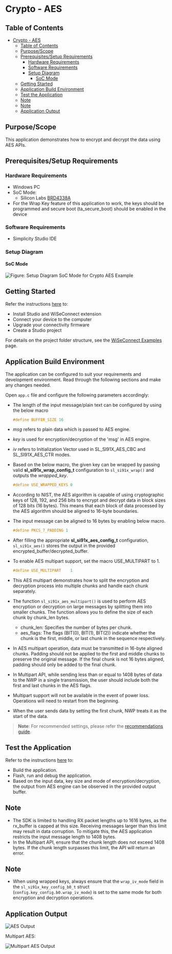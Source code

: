 # Crypto - AES

## Table of Contents

- [Crypto - AES](#crypto---aes)
  - [Table of Contents](#table-of-contents)
  - [Purpose/Scope](#purposescope)
  - [Prerequisites/Setup Requirements](#prerequisitessetup-requirements)
    - [Hardware Requirements](#hardware-requirements)
    - [Software Requirements](#software-requirements)
    - [Setup Diagram](#setup-diagram)
      - [SoC Mode](#soc-mode)
  - [Getting Started](#getting-started)
  - [Application Build Environment](#application-build-environment)
  - [Test the Application](#test-the-application)
  - [Note](#note)
  - [Note](#note-1)
  - [Application Output](#application-output)

## Purpose/Scope

This application demonstrates how to encrypt and decrypt the data using AES APIs.

## Prerequisites/Setup Requirements

### Hardware Requirements

- Windows PC
- SoC Mode:
  - Silicon Labs [BRD4338A](https://www.silabs.com/)
- For the Wrap Key feature of this application to work, the keys should be programmed and secure boot (ta_secure_boot) should be enabled in the device

### Software Requirements

- Simplicity Studio IDE

### Setup Diagram

#### SoC Mode 

![Figure: Setup Diagram SoC Mode for Crypto AES Example](resources/readme/setup_diagram_soc.png)

## Getting Started

Refer the instructions [here](https://docs.silabs.com/wiseconnect/latest/wiseconnect-getting-started/) to:

- Install Studio and WiSeConnect extension
- Connect your device to the computer
- Upgrade your connectivity firmware
- Create a Studio project

For details on the project folder structure, see the [WiSeConnect Examples](https://docs.silabs.com/wiseconnect/latest/wiseconnect-examples/#example-folder-structure) page.

## Application Build Environment

The application can be configured to suit your requirements and development environment. Read through the following sections and make any changes needed.

Open `app.c` file and configure the following parameters accordingly:

- The length of the input message/plain text can be configured by using the below macro

  ```c
  #define BUFFER_SIZE 16
  ```

- *msg* refers to plain data which is passed to AES engine.
- *key* is used for encryption/decryption of the 'msg' in AES engine.
- *iv* refers to Initialization Vector used in SL_SI91X_AES_CBC and SL_SI91X_AES_CTR modes.

- Based on the below macro, the given key can be wrapped by passing valid **sl_si91x_wrap_config_t** configuration to `sl_si91x_wrap()` and outputs the *wrapped_key*.

  ```c
  #define USE_WRAPPED_KEYS 0
  ```

- According to NIST, the AES algorithm is capable of using cryptographic keys of 128, 192, and 256 bits to encrypt and decrypt data in block sizes of 128 bits (16 bytes). This means that each block of data processed by the AES algorithm should be aligned to 16-byte boundaries. 

- The input message can be aligned to 16 bytes by enabling below macro.

  ```c
  #define PKCS_7_PADDING 1
  ```

- After filling the appropriate **sl_si91x_aes_config_t** configuration, `sl_si91x_aes()` stores the output in the provided encrypted_buffer/decrypted_buffer. 

- To enable AES multipart support, set the macro USE_MULTIPART to 1.

  ```c
  #define USE_MULTIPART    1
  ```

- This AES multipart demonstrates how to split the encryption and decryption process into multiple chunks and handle each chunk separately. 

- The function `sl_si91x_aes_multipart()` is used to perform AES encryption or decryption on large messages by splitting them into smaller chunks. The function allows you to define the size of each chunk by chunk_len bytes.

  - chunk_len: Specifies the number of bytes per chunk.
  - aes_flags: The flags (BIT(0), BIT(1), BIT(2)) indicate whether the chunk is the first, middle, or last chunk in the sequence respectively.

- In AES multipart operation, data must be transmitted in 16-byte aligned chunks. Padding should not be applied to the first and middle chunks to preserve the original message. If the final chunk is not 16 bytes aligned, padding should only be added to the final chunk.

- In Multipart API, while sending less than or equal to 1408 bytes of data to the NWP in a single transmission, the user should include both the first and last chunks in the AES flags.

- Multipart support will not be available in the event of power loss. Operations will need to restart from the beginning.

- When the user sends data by setting the first chunk, NWP treats it as the start of the data.

> **Note**: For recommended settings, please refer the [recommendations guide](https://docs.silabs.com/wiseconnect/latest/wiseconnect-developers-guide-prog-recommended-settings/).

## Test the Application

Refer to the instructions [here](https://docs.silabs.com/wiseconnect/latest/wiseconnect-getting-started/) to:

- Build the application.
- Flash, run and debug the application.
- Based on the input data, key size and mode of encryption/decryption, the output from AES engine can be observed in the provided output buffer.

## Note

- The SDK is limited to handling RX packet lengths up to 1616 bytes, as the rx_buffer is capped at this size. Receiving messages larger than this limit may result in data corruption. To mitigate this, the AES application restricts the input message length to 1408 bytes.
- In the Multipart API, ensure that the chunk length does not exceed 1408 bytes. If the chunk length surpasses this limit, the API will return an error.

## Note

- When using wrapped keys, always ensure that the `wrap_iv_mode` field in the `sl_si91x_key_config_b0_t` struct (`config.key_config.b0.wrap_iv_mode`) is set to the same mode for both encryption and decryption operations.

## Application Output

![AES Output](resources/readme/output.png)

Multipart AES:

![Multipart AES Output](resources/readme/multipart_output.png)
